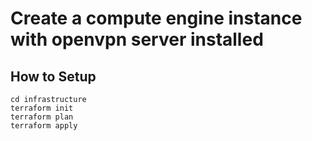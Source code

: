 # Create a compute engine instance with openvpn server installed

## How to Setup

`cd infrastructure` \
`terraform init` \
`terraform plan` \
`terraform apply`

